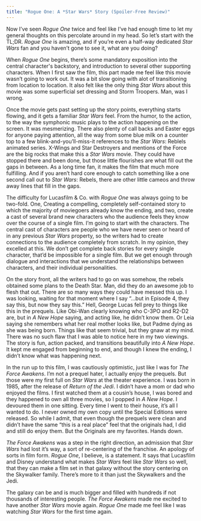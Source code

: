 ```yaml
---
title: "Rogue One: A *Star Wars* Story (Spoiler-Free Review)"
---
```


Now I’ve seen *Rogue One* twice and feel like I’ve had enough time to let my general thoughts on this percolate around in my head. So let’s start with the TL;DR. *Rogue One* is amazing, and if you’re even a half-way dedicated *Star Wars* fan and you haven’t gone to see it, what are you doing?

When *Rogue One* begins, there’s some mandatory exposition into the central character's backstory, and introduction to several other supporting characters. When I first saw the film, this part made me feel like this movie wasn’t going to work out. It was a bit slow going with alot of transitioning from location to location. It also felt like the only thing *Star Wars* about this movie was some superficial set dressing and Storm Troopers. Man, was I wrong.

Once the movie gets past setting up the story points, everything starts flowing, and it gets a familiar *Star Wars* feel. From the humor, to the action, to the way the symphonic music plays to the action happening on the screen. It was mesmerizing. There also plenty of call backs and Easter eggs for anyone paying attention, all the way from some blue milk on a counter top to a few blink-and-you’ll-miss-it references to the *Star Wars*: Reblels animated series. X-Wings and Star Destroyers and mentions of the Force are the big rocks that make this a *Star Wars* movie. They could have stopped there and been done, but those little flourishes are what fill out the gaps in between. As a long time fan, it makes the film that much more fulfilling. And if you aren’t hard core enough to catch something like a one second call out to *Star Wars*: Rebels, there are other little cameos and throw away lines that fill in the gaps.

The difficulty for Lucasfilm & Co. with *Rogue One* was always going to be two-fold. One, Creating a compelling, completely self-contained story to which the majority of moviegoers already know the ending, and two, create a cast of several brand new characters who the audience feels they know over the course of a single film. I’m going to start with the characters. The central cast of characters are people who we have never seen or heard of in any previous *Star Wars* property, so the writers had to create connections to the audience completely from scratch. In my opinion, they excelled at this. We don’t get complete back stories for every single character, that’d be impossible for a single film. But we get enough through dialogue and interactions that we understand the relationships between characters, and their individual personalities.

On the story front, all the writers had to go on was somehow, the rebels obtained some plans to the Death Star. Man, did they do an awesome job to flesh that out. There are so many ways they could have messed this up. I was looking, waiting for that moment where I say “…but in Episode 4, they say this, but now they say this.” Hell, George Lucas fell prey to things like this in the prequels. Like Obi-Wan clearly knowing who C-3PO and R2-D2 are, but in *A New Hope* saying, and acting like, he didn’t know them. Or Leia saying she remembers what her real mother looks like, but Padme dying as she was being born. Things like that seem trivial, but they gnaw at my mind. There was no such flaw that I was able to notice here in my two viewings. The story is fun, action packed, and transitions beautifully into *A New Hope*. It kept me engaged from beginning to end, and though I knew the ending, I didn’t know what was happening next.

In the run up to this film, I was cautiously optimistic, just like I was for *The Force Awakens*. I’m not a prequel hater, I actually enjoy the prequels. But those were my first full on *Star Wars* at the theater experience. I was born in 1985, after the release of *Return of the Jedi*. I didn’t have a mom or dad who enjoyed the films. I first watched them at a cousin’s house, I was bored and they happened to own all three movies, so I popped in *A New Hope*. I devoured them in one sitting. Every time I went to their house, it’s all I wanted to do. I never owned my own copy until the Special Editions were released. So while I admit, that even though the prequels were clean and didn’t have the same “this is a real place” feel that the originals had, I did and still do enjoy them. But the Originals are my favorites. Hands down.

*The Force Awakens* was a step in the right direction, an admission that *Star Wars* had lost it’s way, a sort of re-centering of the franchise. An apology of sorts in film form. *Rogue One*, I believe, is a statement. It says that Lucasfilm and Disney understand what makes *Star Wars* feel like *Star Wars* so well, that they can make a film set in that galaxy without the story centering on the Skywalker family. There’s more to it than just the Skywalkers and the Jedi.

The galaxy can be and is much bigger and filled with hundreds if not thousands of interesting people. *The Force Awakens* made me excited to have another *Star Wars* movie again. *Rogue One* made me feel like I was watching *Star Wars* for the first time again.
